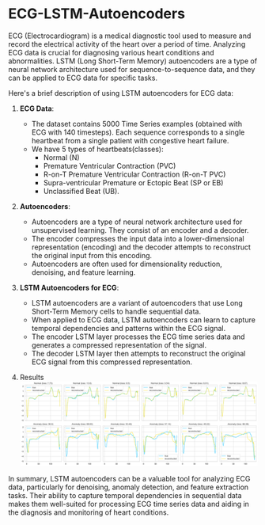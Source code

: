 # ECG-LSTM-Autoencoders
ECG (Electrocardiogram) is a medical diagnostic tool used to measure and record the electrical activity of the heart over a period of time. Analyzing ECG data is crucial for diagnosing various heart conditions and abnormalities. LSTM (Long Short-Term Memory) autoencoders are a type of neural network architecture used for sequence-to-sequence data, and they can be applied to ECG data for specific tasks.

Here's a brief description of using LSTM autoencoders for ECG data:

1. **ECG Data**:
   - The dataset contains 5000 Time Series examples (obtained with ECG with 140 timesteps). Each sequence corresponds to a single heartbeat from a single patient with congestive            heart failure.
   - We have 5 types of heartbeats(classes):
      * Normal (N)
      * Premature Ventricular Contraction (PVC)
      * R-on-T Premature Ventricular Contraction (R-on-T PVC)
      * Supra-ventricular Premature or Ectopic Beat (SP or EB)
      * Unclassified Beat (UB).

3. **Autoencoders**:
   - Autoencoders are a type of neural network architecture used for unsupervised learning. They consist of an encoder and a decoder.
   - The encoder compresses the input data into a lower-dimensional representation (encoding) and the decoder attempts to reconstruct the original input from this encoding.
   - Autoencoders are often used for dimensionality reduction, denoising, and feature learning.

4. **LSTM Autoencoders for ECG**:
   - LSTM autoencoders are a variant of autoencoders that use Long Short-Term Memory cells to handle sequential data.
   - When applied to ECG data, LSTM autoencoders can learn to capture temporal dependencies and patterns within the ECG signal.
   - The encoder LSTM layer processes the ECG time series data and generates a compressed representation of the signal.
   - The decoder LSTM layer then attempts to reconstruct the original ECG signal from this compressed representation.
     
5. Results
   ![Results](output.png)


In summary, LSTM autoencoders can be a valuable tool for analyzing ECG data, particularly for denoising, anomaly detection, and feature extraction tasks. Their ability to capture temporal dependencies in sequential data makes them well-suited for processing ECG time series data and aiding in the diagnosis and monitoring of heart conditions.
